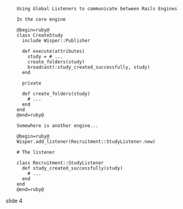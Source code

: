         Using Global Listeners to communicate between Rails Engines

        In the core engine

        @begin=ruby@
        class CreateStudy
          include Wisper::Publisher

          def execute(attributes)
            study = # ...
            create_folders(study)
            broadcast(:study_created_successfully, study)
          end

          private

          def create_folders(study)
            # ...
          end
        end
        @end=ruby@

        Somewhere is another engine...

        @begin=ruby@
        Wisper.add_listener(Recruitment::StudyListener.new)

        # The listener

        class Recruitment::StudyListener
          def study_created_successfully(study)
            # ...
          end
        end
        @end=ruby@
















































































slide 4
